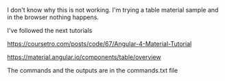 I don't know why this is not working. I'm trying a table material sample and in the browser nothing happens. 

I've followed the next tutorials

https://coursetro.com/posts/code/67/Angular-4-Material-Tutorial

https://material.angular.io/components/table/overview

The commands and the outputs are in the commands.txt file

